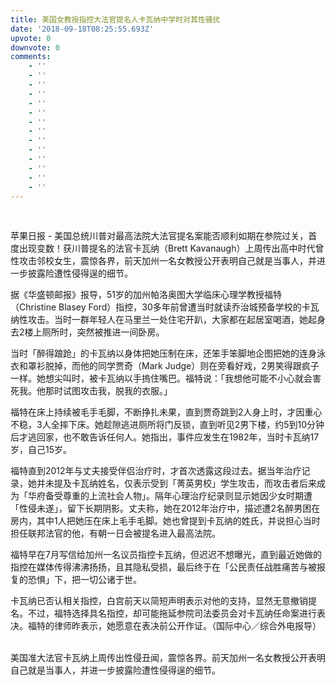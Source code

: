 ```yaml
---
title: 美国女教授指控大法官提名人卡瓦纳中学时对其性骚扰
date: '2018-09-18T08:25:55.693Z'
upvote: 0
downvote: 0
comments:
    - ''
    - ''
    - ''
    - ''
    - ''
    - ''
    - ''
    - ''
    - ''
    - ''
    - ''
    - ''
    - ''
    - ''
---
```


<div class="article"><p style=""><img src="https://pincimg.com/posts/133139/112602bdfdad4c94584e82dc45be393e.jpg" height="0" orig-width="780" orig-height="439" data-alt="http://www.wenxuecity.com/upload/album/ef/8c/0c/ac789d178732x2vTNfqo.jpeg" onerror="load_alt_img(event);" style="width: 627px;"></p><p><br>苹果日报 - 美国总统川普对最高法院大法官提名案能否顺利如期在参院过关，首度出现变数！获川普提名的法官卡瓦纳（Brett Kavanaugh）上周传出高中时代曾性攻击邻校女生，震惊各界，前天加州一名女教授公开表明自己就是当事人，并进一步披露险遭性侵得逞的细节。</p><p>据《华盛顿邮报》报导，51岁的加州帕洛奥图大学临床心理学教授福特（Christine Blasey Ford）指控，30多年前曾遭当时就读乔治城预备学校的卡瓦纳性攻击。当时一群年轻人在马里兰一处住宅开趴，大家都在起居室喝酒，她起身去2楼上厕所时，突然被推进一间卧房。</p><p>当时「醉得踉跄」的卡瓦纳以身体把她压制在床，还笨手笨脚地企图把她的连身泳衣和罩衫脱掉，而他的同学贾奇（Mark Judge）则在旁看好戏，2男笑得跟疯子一样。她想尖叫时，被卡瓦纳以手摀住嘴巴。福特说：「我想他可能不小心就会害死我。他那时试图攻击我，脱我的衣服。」</p><p>福特在床上持续被毛手毛脚，不断挣扎未果，直到贾奇跳到2人身上时，才因重心不稳，3人全摔下床。她趁隙逃进厕所将门反锁，直到听见2男下楼，约5到10分钟后才逃回家，也不敢告诉任何人。她指出，事件应发生在1982年，当时卡瓦纳17岁，自己15岁。</p><p>福特直到2012年与丈夫接受伴侣治疗时，才首次透露这段过去。据当年治疗记录，她并未提及卡瓦纳姓名，仅表示受到「菁英男校」学生攻击，而攻击者后来成为「华府备受尊重的上流社会人物」。隔年心理治疗纪录则显示她因少女时期遭「性侵未遂」，留下长期阴影。丈夫称，她在2012年治疗中，描述遭2名醉男困在房内，其中1人把她压在床上毛手毛脚。她也曾提到卡瓦纳的姓氏，并说担心当时担任联邦法官的他，有朝一日会被提名进入最高法院。</p><p>福特早在7月写信给加州一名议员指控卡瓦纳，但迟迟不想曝光，直到最近她做的指控在媒体传得沸沸扬扬，且其隐私受损，最后终于在「公民责任战胜痛苦与被报复的恐惧」下，把一切公诸于世。</p><p>卡瓦纳已否认相关指控，白宫前天以简短声明表示对他的支持，显然无意撤销提名。不过，福特选择具名指控，却可能拖延参院司法委员会对卡瓦纳任命案进行表决。福特的律师昨表示，她愿意在表决前公开作证。（国际中心／综合外电报导）&nbsp;</p><p><br>美国准大法官卡瓦纳上周传出性侵丑闻，震惊各界。前天加州一名女教授公开表明自己就是当事人，并进一步披露险遭性侵得逞的细节。</p></div>
